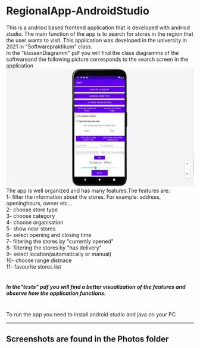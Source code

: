 # RegionalApp-AndroidStudio

This  is a andriod based frontend application that is developed with andriod studio. The main function of the app is to search for stores in the region that the user wants to visit. This application was developed in the university  in 2021 in  "Softwarepraktikum" class. <br />
In the "klassenDiagramm" pdf you will find the class diagramms of the softwareand the following picture corresponds to the search screen in the application 
<img src="praktikum_photos//filter.jpg" >
The app is well organized and  has many features.The features are: <br />
1- filter the information about the stores. For example: address, openinghours, owner etc...<br />
2- choose store type<br />
3- choose category<br />
4- choose organisation <br />
5- show near stores<br />
6- select opening and closing time<br />
7- filtering the stores by "currently opened"<br />
8- filtering the stores by "has delivery"<br />
9- select location(automatically or manual) <br />
10- choose range distnace<br />
11- favourite stores list
<br />
<br />
<h5> In the"tests" pdf you will find a better visualization of the features and observe how the application functions. </h5>



<br />
To run the app you need to install android studio and java on your PC

----------------------------------------------------------------------------------------------------
<h2>Screenshots are found in the Photos folder</h2>

